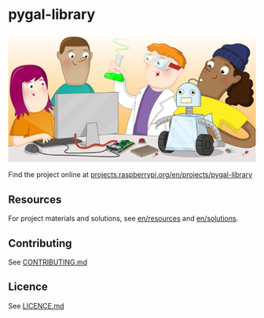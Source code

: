 # pygal-library

![pygal-library](banner.png)

Find the project online at [projects.raspberrypi.org/en/projects/pygal-library](https://projects.raspberrypi.org/en/projects/pygal-library)

## Resources
For project materials and solutions, see [en/resources](https://github.com/raspberrypilearning/pygal-library/tree/master/en/resources) and [en/solutions](https://github.com/raspberrypilearning/pygal-library/tree/master/en/solutions).

## Contributing
See [CONTRIBUTING.md](CONTRIBUTING.md)

## Licence
 See [LICENCE.md](LICENCE.md)